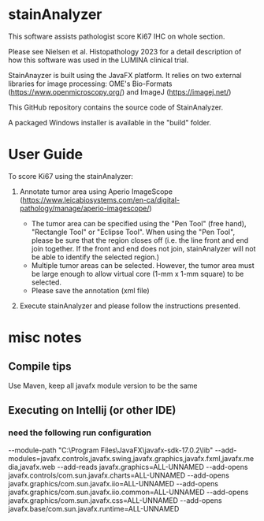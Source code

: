 # stainAnalyzer

This software assists pathologist score Ki67 IHC on whole section.

Please see Nielsen et al. Histopathology 2023 for a detail description of how this software was used in the LUMINA clinical trial.

StainAnayzer is built using the JavaFX platform.  It relies on two external libraries for image processing: OME's Bio-Formats (https://www.openmicroscopy.org/) and ImageJ (https://imagej.net/)

This GitHub repository contains the source code of StainAnalyzer.

A packaged Windows installer is available in the "build" folder.

# User Guide

To score Ki67 using the stainAnalyzer:

1. Annotate tumor area using Aperio ImageScope (https://www.leicabiosystems.com/en-ca/digital-pathology/manage/aperio-imagescope/)

    - The tumor area can be specified using the "Pen Tool" (free hand), "Rectangle Tool" or "Eclipse Tool".  When using the "Pen Tool", please be sure that the region closes off (i.e. the line front and end join together.  If the front and end does not join, stainAnalyzer will not be able to identify the selected region.)
    - Multiple tumor areas can be selected.  However, the tumor area must be large enough to allow virtual core (1-mm x 1-mm square) to be selected.
    - Please save the annotation (xml file)

2. Execute stainAnalyzer and please follow the instructions presented.

# misc notes

## Compile tips

Use Maven, keep all javafx module version to be the same


## Executing on Intellij (or other IDE) 

### need the following run configuration
--module-path
"C:\Program Files\JavaFX\javafx-sdk-17.0.2\lib"
--add-modules=javafx.controls,javafx.swing,javafx.graphics,javafx.fxml,javafx.media,javafx.web
--add-reads
javafx.graphics=ALL-UNNAMED
--add-opens
javafx.controls/com.sun.javafx.charts=ALL-UNNAMED
--add-opens
javafx.graphics/com.sun.javafx.iio=ALL-UNNAMED
--add-opens
javafx.graphics/com.sun.javafx.iio.common=ALL-UNNAMED
--add-opens
javafx.graphics/com.sun.javafx.css=ALL-UNNAMED
--add-opens
javafx.base/com.sun.javafx.runtime=ALL-UNNAMED

